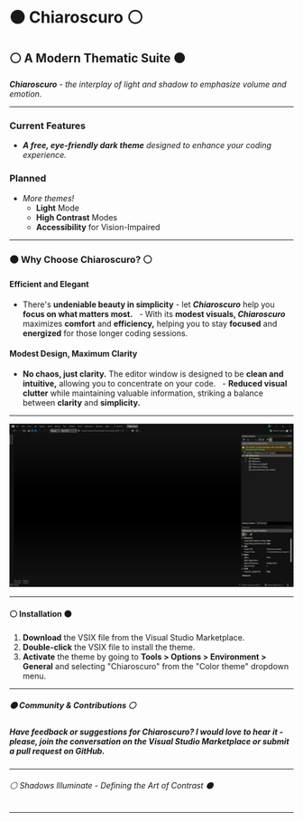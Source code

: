 ﻿# ⚫ **Chiaroscuro** ⚪

## ⚪ A Modern Thematic Suite ⚫

***Chiaroscuro** - the interplay of light and shadow to emphasize volume and emotion.*

---

### Current Features

- ***A free, eye-friendly dark theme** designed to enhance your coding experience.*

### Planned

- *More *themes!**
  - **Light** Mode
  - **High Contrast** Modes
  - **Accessibility** for Vision-Impaired

---

### ⚫ Why Choose Chiaroscuro? ⚪

#### Efficient and Elegant

- There's **undeniable beauty in simplicity** - let ***Chiaroscuro*** help you **focus on what matters most.**
  - With its **modest visuals, *Chiaroscuro*** maximizes **comfort** and **efficiency,** helping you to stay **focused** and **energized** for those longer coding sessions.

#### Modest Design, Maximum Clarity

- **No chaos, just clarity.**  The editor window is designed to be **clean and intuitive,** allowing you to concentrate on your code.
  - **Reduced visual clutter** while maintaining valuable information, striking a balance between **clarity** and **simplicity.**

---

![Developer Window](./ChiaroscuroPreview01.jpg)

---

#### ⚪ Installation ⚫

1. **Download** the VSIX file from the Visual Studio Marketplace.
2. **Double-click** the VSIX file to install the theme.
3. **Activate** the theme by going to **Tools > Options > Environment > General** and selecting "Chiaroscuro" from the "Color theme" dropdown menu.

---

##### ⚫ Community & Contributions ⚪

##### Have feedback or suggestions for *Chiaroscuro*? I would love to hear it - please, join the conversation on the Visual Studio Marketplace or submit a pull request on GitHub.

---

###### ⚪ *Shadows Illuminate - Defining the Art of Contrast* ⚫

---